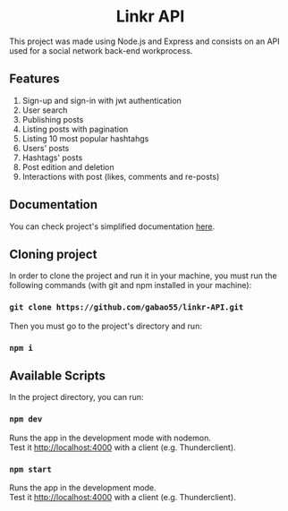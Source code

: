 <h1 align="center">Linkr API</h1>

This project was made using Node.js and Express and consists on an API used for a social network back-end workprocess.

## Features

1. Sign-up and sign-in with jwt authentication
2. User search
3. Publishing posts
4. Listing posts with pagination
5. Listing 10 most popular hashtahgs
6. Users' posts
7. Hashtags' posts
8. Post edition and deletion
9. Interactions with post (likes, comments and re-posts)

## Documentation

You can check project's simplified documentation [here](https://gamy-marmoset-929.notion.site/Linkr-d900946be89545b1a8d2d231adf40ba6).

## Cloning project

In order to clone the project and run it in your machine, you must run the following commands (with git and npm installed in your machine):

### `git clone https://github.com/gabao55/linkr-API.git`

Then you must go to the project's directory and run:

### `npm i`

## Available Scripts

In the project directory, you can run:

### `npm dev`

Runs the app in the development mode with nodemon.\
Test it [http://localhost:4000](http://localhost:4000) with a client (e.g. Thunderclient).

### `npm start`

Runs the app in the development mode.\
Test it [http://localhost:4000](http://localhost:4000) with a client (e.g. Thunderclient).